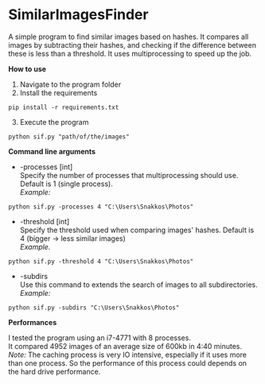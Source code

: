 # SimilarImagesFinder
A simple program to find similar images based on hashes. It compares all images by subtracting their hashes, and checking if the difference between these is less than a threshold.
It uses multiprocessing to speed up the job.

<b>How to use</b>

1) Navigate to the program folder
2) Install the requirements
```
pip install -r requirements.txt
```
3) Execute the program
```
python sif.py "path/of/the/images"
```

<b>Command line arguments</b>

* -processes [int]<br>
Specify the number of processes that multiprocessing should use. Default is 1 (single process).<br>
<i>Example:</i>
```
python sif.py -processes 4 "C:\Users\Snakkos\Photos"
```
* -threshold [int]<br>
Specify the threshold used when comparing images' hashes. Default is 4 (bigger -> less similar images)<br>
<i>Example.</i>
```
python sif.py -threshold 4 "C:\Users\Snakkos\Photos"
```
* -subdirs<br>
Use this command to extends the search of images to all subdirectories.<br>
<i>Example:</i>
```
python sif.py -subdirs "C:\Users\Snakkos\Photos"
```
<b>Performances</b><br>

I tested the program using an i7-4771 with 8 processes.<br>
It compared 4952 images of an average size of 600kb in 4:40 minutes.<br>
<i>Note:</i> The caching process is very IO intensive, especially if it uses more than one process. So the performance of this process could depends on the hard drive performance.
